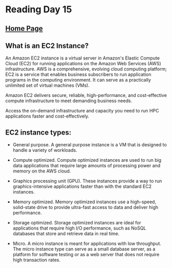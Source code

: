 # Reading Day 15

## [Home Page](/README.md)

## What is an EC2 Instance?

An Amazon EC2 instance is a virtual server in Amazon's Elastic Compute Cloud (EC2) for running applications on the Amazon Web Services (AWS) infrastructure. AWS is a comprehensive, evolving cloud computing platform; EC2 is a service that enables business subscribers to run application programs in the computing environment. It can serve as a practically unlimited set of virtual machines (VMs).

Amazon EC2 delivers secure, reliable, high-performance, and cost-effective compute infrastructure to meet demanding business needs.

Access the on-demand infrastructure and capacity you need to run HPC applications faster and cost-effectively.

## EC2 instance types:

* General purpose. A general purpose instance is a VM that is designed to handle a variety of workloads.

* Compute optimized. Compute optimized instances are used to run big data applications that require large amounts of processing power and memory on the AWS cloud.

* Graphics processing unit (GPU). These instances provide a way to run graphics-intensive applications faster than with the standard EC2 instances. 

* Memory optimized. Memory optimized instances use a high-speed, solid-state drive to provide ultra-fast access to data and deliver high performance. 

* Storage optimized. Storage optimized instances are ideal for applications that require high I/O performance, such as NoSQL databases that store and retrieve data in real time.

* Micro. A micro instance is meant for applications with low throughput. The micro instance type can serve as a small database server, as a platform for software testing or as a web server that does not require high transaction rates.